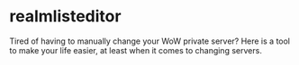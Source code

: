 # realmlisteditor
Tired of having to manually change your WoW private server? Here is a tool to make your life easier, at least when it comes to changing servers.

